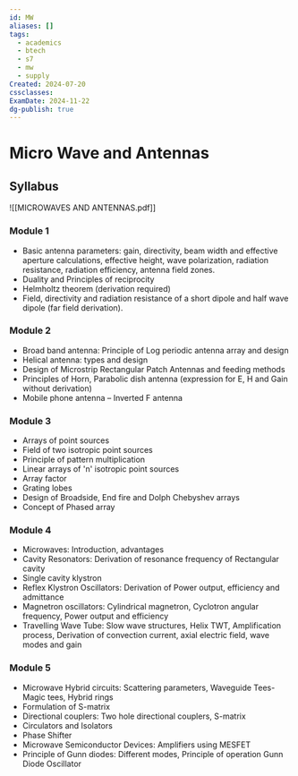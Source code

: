 ```yaml
---
id: MW
aliases: []
tags:
  - academics
  - btech
  - s7
  - mw
  - supply
Created: 2024-07-20
cssclasses:
ExamDate: 2024-11-22
dg-publish: true
---
```

# Micro Wave and Antennas

## Syllabus 
![[MICROWAVES AND ANTENNAS.pdf]]


### Module 1

- Basic antenna parameters: gain, directivity, beam width and effective aperture calculations, effective height, wave polarization, radiation resistance, radiation efficiency, antenna field zones.
- Duality and Principles of reciprocity
- Helmholtz theorem (derivation required)
- Field, directivity and radiation resistance of a short dipole and half wave dipole (far field derivation).

### Module 2

- Broad band antenna: Principle of Log periodic antenna array and design
- Helical antenna: types and design
- Design of Microstrip Rectangular Patch Antennas and feeding methods
- Principles of Horn, Parabolic dish antenna (expression for E, H and Gain without derivation)
- Mobile phone antenna – Inverted F antenna

### Module 3

- Arrays of point sources
- Field of two isotropic point sources
- Principle of pattern multiplication
- Linear arrays of 'n' isotropic point sources
- Array factor
- Grating lobes
- Design of Broadside, End fire and Dolph Chebyshev arrays
- Concept of Phased array

### Module 4

- Microwaves: Introduction, advantages
- Cavity Resonators: Derivation of resonance frequency of Rectangular cavity
- Single cavity klystron
- Reflex Klystron Oscillators: Derivation of Power output, efficiency and admittance
- Magnetron oscillators: Cylindrical magnetron, Cyclotron angular frequency, Power output and efficiency
- Travelling Wave Tube: Slow wave structures, Helix TWT, Amplification process, Derivation of convection current, axial electric field, wave modes and gain

### Module 5

- Microwave Hybrid circuits: Scattering parameters, Waveguide Tees- Magic tees, Hybrid rings
- Formulation of S-matrix
- Directional couplers: Two hole directional couplers, S-matrix
- Circulators and Isolators
- Phase Shifter
- Microwave Semiconductor Devices: Amplifiers using MESFET
- Principle of Gunn diodes: Different modes, Principle of operation Gunn Diode Oscillator